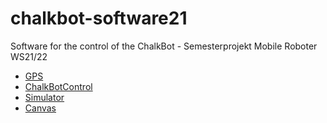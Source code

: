 # chalkbot-software21

Software for the control of the ChalkBot - Semesterprojekt Mobile Roboter WS21/22

* [GPS](gps/README.md)
* [ChalkBotControl](ChalkBotControl/README.md)
* [Simulator](Simulation/README.md)
* [Canvas](canvas/README.md)